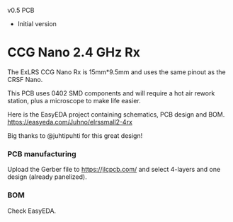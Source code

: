v0.5 PCB
- Initial version


# CCG Nano 2.4 GHz Rx

The ExLRS CCG Nano Rx is 15mm*9.5mm and uses the same pinout as the CRSF Nano.

This PCB uses 0402 SMD components and will require a hot air rework station, plus a microscope to make life easier.

Here is the EasyEDA project containing schematics, PCB design and BOM.
https://easyeda.com/Juhno/elrssmall2-4rx

Big thanks to @juhtipuhti for this great design!


### PCB manufacturing

Upload the Gerber file to https://jlcpcb.com/ and select 4-layers and one design (already panelized).


### BOM

Check EasyEDA.

